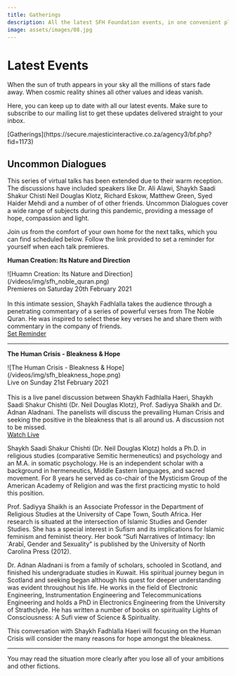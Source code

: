 ```yaml
---
title: Gatherings
description: All the latest SFH Foundation events, in one convenient place
image: assets/images/08.jpg
---
```


# Latest Events

<div class="callout">
When the sun of truth appears in your sky all the millions of stars fade away. When cosmic reality shines all other values and ideas vanish.
</div>

Here, you can keep up to date with all our latest events. Make sure to subscribe to our mailing list to get these updates delivered straight to your inbox.

<div markdown="3" class="purchase-link">
[Gatherings](https://secure.majesticinteractive.co.za/agency3/bf.php?fid=1173)
</div>

## Uncommon Dialogues

This series of virtual talks has been extended due to their warm reception. The discussions have included speakers like Dr. Ali Alawi, Shaykh Saadi Shakur Chisti Neil Douglas Klotz, Richard Eskow, Matthew Green, Syed Haider Mehdi and a number of of other friends. Uncommon Dialogues cover a wide range of subjects during this pandemic, providing a message of hope, compassion and light.

Join us from the comfort of your own home for the next talks, which you can find scheduled below. Follow the link provided to set a reminder for yourself when each talk premieres.

<div markdown="1" class="card article sidebar center">

**Human Creation: Its Nature and Direction**

<div markdown="2" class="article-image">
![Huamn Creation: Its Nature and Direction](/videos/img/sfh_noble_quran.png)
</div>

<div markdown="3" class="article-para">
Premieres on Saturday 20th February 2021<br/><br/>
In this intimate session, Shaykh Fadhlalla takes the audience through a penetrating commentary of a series of powerful verses from The Noble Quran. He was inspired to select these key verses he and share them with commentary in the company of friends.    
</div>

<div markdown="3" class="article-link">
<a href="https://www.youtube.com/watch?v=GIcbm7YO640" target="_blank" rel="noopener noreferrer">Set Reminder</a>
</div>

</div>

<hr />

<div markdown="1" class="card article sidebar center">

**The Human Crisis - Bleakness & Hope**

<div markdown="2" class="article-image">
![The Human Crisis - Bleakness & Hope](/videos/img/sfh_bleakness_hope.png)
</div>

<div markdown="3" class="article-para">
Live on Sunday 21st February 2021<br/><br/>
This is a live panel discussion between Shaykh Fadhlalla Haeri, Shaykh Saadi Shakur Chishti (Dr. Neil Douglas Klotz), Prof. Sadiyya Shaikh and Dr. Adnan Aladnani. The panelists will discuss the prevailing Human Crisis and seeking the positive in the bleakness that is all around us. A discussion not to be missed.  
</div>

<div markdown="3" class="article-link">
<a href="https://www.youtube.com/watch?v=_cuDO8kAsBI" target="_blank" rel="noopener noreferrer">Watch Live</a>
</div>

</div>

Shaykh Saadi Shakur Chishti (Dr. Neil Douglas Klotz) holds a Ph.D. in religious studies (comparative Semitic hermeneutics) and psychology and an M.A. in somatic psychology. He is an independent scholar with a background in hermeneutics, Middle Eastern languages, and sacred movement. For 8 years he served as co-chair of the Mysticism Group of the American Academy of Religion and was the first practicing mystic to hold this position.

Prof. Sadiyya Shaikh is an Associate Professor in the Department of Religious Studies at the University of Cape Town, South Africa.  Her research is situated at the intersection of Islamic Studies and Gender Studies. She has a special interest in Sufism and its implications for Islamic feminism and feminist theory. Her book “Sufi Narratives of Intimacy: Ibn ʿArabī, Gender and Sexuality” is published by the University of North Carolina Press (2012). 

Dr. Adnan Aladnani is from a family of scholars, schooled in Scotland, and finished his undergraduate studies in Kuwait. His spiritual journey begun in Scotland and seeking began although his quest for deeper understanding was evident throughout his life. He works in the field of Electronic Engineering, Instrumentation Engineering and Telecommunications Engineering and holds a PhD in Electronics Engineering from the University of Strathclyde. He has written a number of books on spirituality Lights of Consciousness: A Sufi view of Science & Spirituality.

This conversation with Shaykh Fadhlalla Haeri will focusing on the Human Crisis will consider the many reasons for hope amongst the bleakness.

<hr />

<div class="callout">
You may read the situation more clearly after you lose all of your ambitions and other fictions.
</div>
